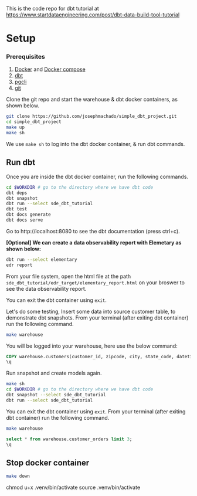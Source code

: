 This is the code repo for dbt tutorial at https://www.startdataengineering.com/post/dbt-data-build-tool-tutorial

# Setup

### Prerequisites

1. [Docker](https://docs.docker.com/get-docker/) and [Docker compose](https://docs.docker.com/compose/install/)
2. [dbt](https://docs.getdbt.com/dbt-cli/installation/)
3. [pgcli](https://www.pgcli.com/install)
4. [git](https://git-scm.com/book/en/v2/Getting-Started-Installing-Git)

Clone the git repo and start the warehouse & dbt docker containers, as shown below.

```bash
git clone https://github.com/josephmachado/simple_dbt_project.git
cd simple_dbt_project
make up
make sh
```

We use `make sh` to log into the dbt docker container, & run dbt commands.

## Run dbt 

Once you are inside the dbt docker container, run the following commands.

```bash
cd $WORKDIR # go to the directory where we have dbt code
dbt deps
dbt snapshot
dbt run --select sde_dbt_tutorial
dbt test
dbt docs generate
dbt docs serve
```

Go to http://localhost:8080 to see the dbt documentation (press ctrl+c). 


**[Optional] We can create a data observability report with Elemetary as shown below:**

```bash
dbt run --select elementary
edr report
```

From your file system, open the html file at the path `sde_dbt_tutorial/edr_target/elementary_report.html` on your broswer to see the data observability report.

You can exit the dbt container using `exit`.

Let's do some testing, Insert some data into source customer table, to demonstrate dbt snapshots. From your terminal (after exiting dbt container) run the following command.

```bash
make warehouse
```
You will be logged into your warehouse, here use the below command:

```sql
COPY warehouse.customers(customer_id, zipcode, city, state_code, datetime_created, datetime_updated) FROM '/input_data/customer_new.csv' DELIMITER ',' CSV HEADER;
\q
```

Run snapshot and create models again.

```bash
make sh
cd $WORKDIR # go to the directory where we have dbt code
dbt snapshot --select sde_dbt_tutorial
dbt run --select sde_dbt_tutorial
```
You can exit the dbt container using `exit`. From your terminal (after exiting dbt container) run the following command.

```bash
make warehouse
```

```sql
select * from warehouse.customer_orders limit 3;
\q
```

## Stop docker container

```bash
make down
```

chmod u+x .venv/bin/activate
source .venv/bin/activate 